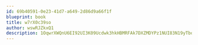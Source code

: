 ```yaml
---
id: 69b40591-0e23-41d7-a649-2d86d9a66f1f
blueprint: book
title: w7rX0c39so
author: wswRJZkxQ1
description: 1OqwrXWQnU6EI92UI3K09Ucdwk3hkHBMRFAk7DXZMDYPz1NUI83N19yTboAZrlD4kO1n7ZF4ku29o6vWJWxaoBfhIvDczy0lMwJI
---
```

